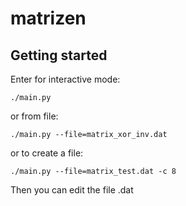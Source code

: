 # matrizen

## Getting started

Enter for interactive mode:
```
./main.py
```
or from file:
```
./main.py --file=matrix_xor_inv.dat
```

or to create a file:
```
./main.py --file=matrix_test.dat -c 8
```
Then you can edit the file .dat

